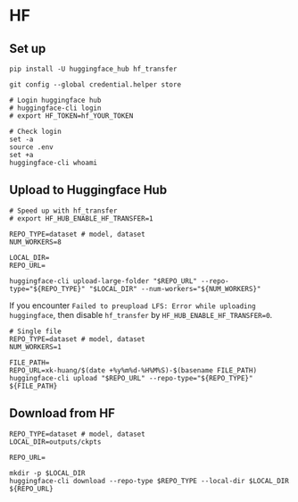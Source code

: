 # HF

## Set up

```shell
pip install -U huggingface_hub hf_transfer

git config --global credential.helper store

# Login huggingface hub
# huggingface-cli login
# export HF_TOKEN=hf_YOUR_TOKEN

# Check login
set -a
source .env
set +a
huggingface-cli whoami
```


## Upload to Huggingface Hub

```shell
# Speed up with hf_transfer
# export HF_HUB_ENABLE_HF_TRANSFER=1 

REPO_TYPE=dataset # model, dataset
NUM_WORKERS=8

LOCAL_DIR=
REPO_URL=

huggingface-cli upload-large-folder "$REPO_URL" --repo-type="${REPO_TYPE}" "$LOCAL_DIR" --num-workers="${NUM_WORKERS}"
```

If you encounter `Failed to preupload LFS: Error while uploading huggingface`, then disable `hf_transfer` by `HF_HUB_ENABLE_HF_TRANSFER=0`.

```shell
# Single file
REPO_TYPE=dataset # model, dataset
NUM_WORKERS=1

FILE_PATH=
REPO_URL=xk-huang/$(date +%y%m%d-%H%M%S)-$(basename FILE_PATH)
huggingface-cli upload "$REPO_URL" --repo-type="${REPO_TYPE}" ${FILE_PATH}
```

## Download from HF

```shell
REPO_TYPE=dataset # model, dataset
LOCAL_DIR=outputs/ckpts

REPO_URL=

mkdir -p $LOCAL_DIR
huggingface-cli download --repo-type $REPO_TYPE --local-dir $LOCAL_DIR ${REPO_URL}
```
